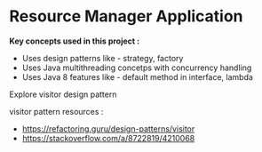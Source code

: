 # Resource Manager Application

**Key concepts used in this project :**

- Uses design patterns like - strategy, factory
- Uses Java multithreading concetps with concurrency handling
- Uses Java 8 features like - default method in interface, lambda



Explore visitor design pattern

visitor pattern resources :
- https://refactoring.guru/design-patterns/visitor
- https://stackoverflow.com/a/8722819/4210068
